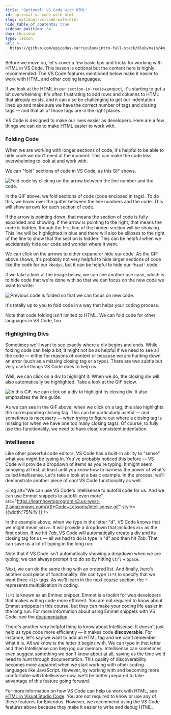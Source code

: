 ```yaml
---
title: 'Optional: VS Code with HTML'
id: optional-vs-code-with-html
slug: optional-vs-code-with-html
hide_table_of_contents: true
sidebar_position: 34
day: thursday
type: lesson
url: >-
  https://github.com/epicodus-curriculum/intro-full-stack/blob/main/4m_html_with_vscode.md
---
```


Before we move on, let's cover a few basic tips and tricks for working with HTML in VS Code. This lesson is optional but the content here is highly recommended. The VS Code features mentioned below make it easier to work with HTML and other coding languages.

If we look at the HTML in our `section-in-review` project, it's starting to get a bit overwhelming. It's often frustrating to add rows and columns to HTML that already exists, and it can also be challenging to get our indentation lined up and make sure we have the correct number of tags and closing tags — and that all of those tags are in the right places.

VS Code is designed to make our lives easier as developers. Here are a few things we can do to make HTML easier to work with.

### Folding Code

When we are working with longer sections of code, it's helpful to be able to hide code we don't need at the moment. This can make the code less overwhelming to look at and work with.

We can "fold" sections of code in VS Code, as this GIF shows.

![Fold code by clicking on the arrow between the line number and the code.](https://learnhowtoprogram.s3.us-west-2.amazonaws.com/VS+Code+Lessons/folding-code.gif)

In the GIF above, we fold sections of code (code enclosed in tags). To do this, we hover over the gutter between the line numbers and the code. This will show arrows for each section of code.

If the arrow is pointing down, that means the section of code is fully expanded and showing. If the arrow is pointing to the right, that means the code is hidden, though the first line of the hidden section will be showing. This line will be highlighted in blue and there will also be ellipses to the right of the line to show that the section is hidden. This can be helpful when we accidentally hide our code and wonder where it went.

We can click on the arrows to either expand or hide our code. As the GIF above shows, it's probably not very helpful to hide larger sections of code like the code for our `<body>`, but it can be helpful to hide our `"head"` code.

If we take a look at the image below, we can see another use case, which is to hide code that we're done with so that we can focus on the new code we want to write: 

![Previous code is folded so that we can focus on new code.](https://learnhowtoprogram.s3.us-west-2.amazonaws.com/VS+Code+Lessons/folded-code.png)

It's totally up to you to fold code in a way that helps your coding process.

Note that code folding isn't limited to HTML. We can fold code for other languages in VS Code, too.

### Highlighting Divs

Sometimes we'll want to see exactly where a div begins and ends. While folding code can help a bit, it might not be as helpful if we need to see all the code — either for reasons of context or because we are hunting down an error (such as a missing closing tag or a typo). There are two subtle but very useful things VS Code does to help us.

Well, we can click on a div to highlight it. When we do, the closing div will also automatically be highlighted. Take a look at the GIF below.

![In this GIF, we can click on a div to highlight its closing div. It also emphasizes the line guide.](https://learnhowtoprogram.s3.us-west-2.amazonaws.com/VS+Code+Lessons/line-guides.gif)

As we can see in the GIF above, when we click on a tag, this also highlights the corresponding closing tag. This can be particularly useful — and sometimes is necessary — when trying to figure out where a closing tag is missing (or when we have one too many closing tags). Of course, to fully use this functionality, we need to have clear, consistent indentation.

### Intellisense

Like other powerful code editors, VS Code has a built-in ability to "sense" what you might be typing in. You've probably noticed this before — VS Code will provide a dropdown of items as you're typing. It might seem annoying at first, at least until you know how to harness the power of what's called Intellisense. Let's take a look at a basic example. In the process, we'll demonstrate another piece of cool VS Code functionality as well.

<img alt="We can use VS Code's Intellisense to autofill code for us. And we can use Emmet snippets to autofill even more" src="https://learnhowtoprogram.s3.us-west-2.amazonaws.com/VS+Code+Lessons/intellisense.gif" style={{width:'75%%'}} />

In the example above, when we type in the letter "d", VS Code knows that we might mean `<div>`. It will provide a dropdown that includes `div` as the first option. If we hit _Tab_, VS Code will automatically create a div and its closing tag for us — all we had to do is type in "d" and then hit _Tab_. That can save us a lot of typing in the long run.

Note that if VS Code isn't automatically showing a dropdown when we are typing, we can always prompt it to do so by hitting `Ctrl` + `Space`.

Next, we can do the same thing with an ordered list. And finally, here's another cool piece of functionality. We can type `li*3` to specify that we want three `<li>` tags. As we'll learn in the next course section, the `*` represents multiplication in coding.

`li*3` is known as an Emmet snippet. Emmet is a toolkit for web developers that makes writing code more efficient. You are not required to know about Emmet snippets in this course, but they can make your coding life easier in the long run. For more information about using Emmet snippets with VS Code, see the [documentation](https://code.visualstudio.com/docs/editor/emmet).

There's another very helpful thing to know about Intellisense. It doesn't just help us type code more efficiently — it makes code **discoverable**. For instance, let's say we want to add an HTML tag and we can't remember what it is. All we know is the letter it begins with. We can type in that letter and then Intellisense can help jog our memory. Intellisense can sometimes even suggest something we don't know about at all, saving us the time we'd need to hunt through documentation. This quality of discoverability becomes more apparent when we start working with other coding languages like JavaScript. However, by working with and becoming more comfortable with Intellisense now, we'll be better prepared to take advantage of this feature going forward.

For more information on how VS Code can help us work with HTML, see [HTML in Visual Studio Code](https://code.visualstudio.com/docs/languages/html). You are not required to know or use any of these features for Epicodus. However, we recommend using the VS Code features above because they make it easier to write and debug HTML.